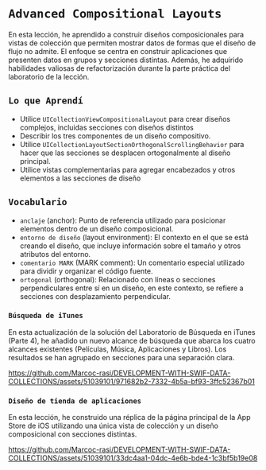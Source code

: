 # `Advanced Compositional Layouts`

En esta lección, he aprendido a construir diseños composicionales para vistas de colección que permiten mostrar datos de formas que el diseño de flujo no admite. El enfoque se centra en construir aplicaciones que presenten datos en grupos y secciones distintas. Además, he adquirido habilidades valiosas de refactorización durante la parte práctica del laboratorio de la lección.

## `Lo que Aprendí`

- Utilice `UICollectionViewCompositionalLayout` para crear diseños complejos, incluidas secciones con diseños distintos
- Describir los tres componentes de un diseño compositivo.
- Utilice `UICollectionLayoutSectionOrthogonalScrollingBehavior` para hacer que las secciones se desplacen ortogonalmente al diseño principal.
- Utilice vistas complementarias para agregar encabezados y otros elementos a las secciones de diseño

## `Vocabulario`
- `anclaje` (anchor): Punto de referencia utilizado para posicionar elementos dentro de un diseño composicional.
- `entorno de diseño` (layout environment): El contexto en el que se está creando el diseño, que incluye información sobre el tamaño y otros atributos del entorno.
- `comentario MARK` (MARK comment): Un comentario especial utilizado para dividir y organizar el código fuente.
- `ortogonal` (orthogonal): Relacionado con líneas o secciones perpendiculares entre sí en un diseño, en este contexto, se refiere a secciones con desplazamiento perpendicular.

### `Búsqueda de iTunes`

En esta actualización de la solución del Laboratorio de Búsqueda en iTunes (Parte 4), he añadido un nuevo alcance de búsqueda que abarca los cuatro alcances existentes (Películas, Música, Aplicaciones y Libros). Los resultados se han agrupado en secciones para una separación clara.

https://github.com/Marcoc-rasi/DEVELOPMENT-WITH-SWIF-DATA-COLLECTIONS/assets/51039101/971682b2-7332-4b5a-bf93-3ffc52367b01


### `Diseño de tienda de aplicaciones`

En esta lección, he construido una réplica de la página principal de la App Store de iOS utilizando una única vista de colección y un diseño composicional con secciones distintas. 

https://github.com/Marcoc-rasi/DEVELOPMENT-WITH-SWIF-DATA-COLLECTIONS/assets/51039101/33dc4aa1-04dc-4e6b-bde4-1c3bf5b19e08

